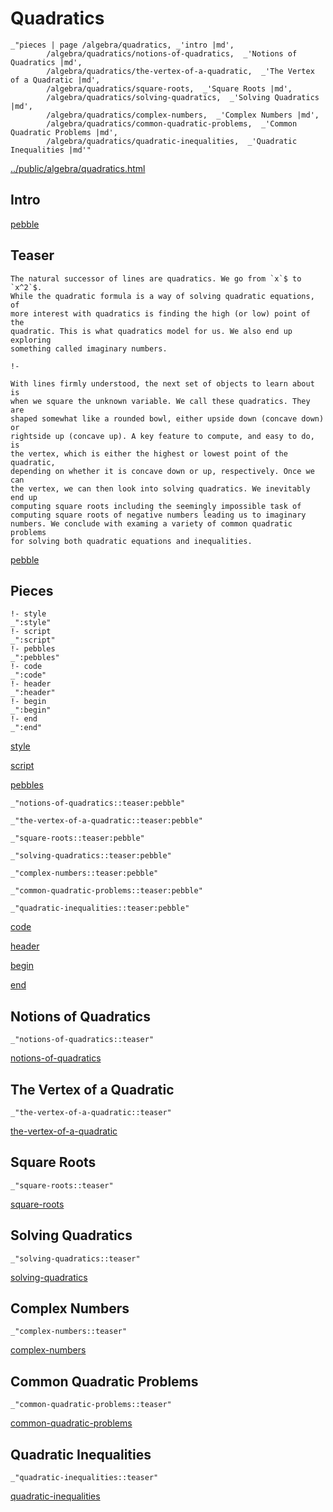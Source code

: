 # Quadratics

    _"pieces | page /algebra/quadratics, _'intro |md',
            /algebra/quadratics/notions-of-quadratics,  _'Notions of Quadratics |md',
            /algebra/quadratics/the-vertex-of-a-quadratic,  _'The Vertex of a Quadratic |md',
            /algebra/quadratics/square-roots,  _'Square Roots |md',
            /algebra/quadratics/solving-quadratics,  _'Solving Quadratics |md',
            /algebra/quadratics/complex-numbers,  _'Complex Numbers |md',
            /algebra/quadratics/common-quadratic-problems,  _'Common Quadratic Problems |md',
            /algebra/quadratics/quadratic-inequalities,  _'Quadratic Inequalities |md'"

[../public/algebra/quadratics.html](# "save:")


## Intro

[pebble]()

## Teaser

    The natural successor of lines are quadratics. We go from `x`$ to `x^2`$.
    While the quadratic formula is a way of solving quadratic equations, of
    more interest with quadratics is finding the high (or low) point of the
    quadratic. This is what quadratics model for us. We also end up exploring
    something called imaginary numbers. 

    !- 

    With lines firmly understood, the next set of objects to learn about is
    when we square the unknown variable. We call these quadratics. They are
    shaped somewhat like a rounded bowl, either upside down (concave down) or
    rightside up (concave up). A key feature to compute, and easy to do, is
    the vertex, which is either the highest or lowest point of the quadratic,
    depending on whether it is concave down or up, respectively. Once we can
    the vertex, we can then look into solving quadratics. We inevitably end up
    computing square roots including the seemingly impossible task of
    computing square roots of negative numbers leading us to imaginary
    numbers. We conclude with examing a variety of common quadratic problems
    for solving both quadratic equations and inequalities. 


[pebble]()

## Pieces

    !- style
    _":style"
    !- script
    _":script"
    !- pebbles
    _":pebbles"
    !- code
    _":code"
    !- header
    _":header"
    !- begin
    _":begin"
    !- end
    _":end"

[style]() 

[script]()

[pebbles]()

    _"notions-of-quadratics::teaser:pebble"

    _"the-vertex-of-a-quadratic::teaser:pebble"

    _"square-roots::teaser:pebble"

    _"solving-quadratics::teaser:pebble"

    _"complex-numbers::teaser:pebble"

    _"common-quadratic-problems::teaser:pebble"

    _"quadratic-inequalities::teaser:pebble"


[code]()



[header]()

[begin]()

[end]()

## Notions of Quadratics

    _"notions-of-quadratics::teaser"


[notions-of-quadratics](pages/algebra_quadratics_notions-of-quadratics.md "load:")

## The Vertex of a Quadratic

    _"the-vertex-of-a-quadratic::teaser"


[the-vertex-of-a-quadratic](pages/algebra_quadratics_the-vertex-of-a-quadratic.md "load:")

## Square Roots

    _"square-roots::teaser"


[square-roots](pages/algebra_quadratics_square-roots.md "load:")

## Solving Quadratics

    _"solving-quadratics::teaser"


[solving-quadratics](pages/algebra_quadratics_solving-quadratics.md "load:")

## Complex Numbers

    _"complex-numbers::teaser"


[complex-numbers](pages/algebra_quadratics_complex-numbers.md "load:")

## Common Quadratic Problems

    _"common-quadratic-problems::teaser"


[common-quadratic-problems](pages/algebra_quadratics_common-quadratic-problems.md "load:")

## Quadratic Inequalities

    _"quadratic-inequalities::teaser"


[quadratic-inequalities](pages/algebra_quadratics_quadratic-inequalities.md "load:")
